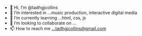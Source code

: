 - 👋 Hi, I’m @tadhgjcollins
- 👀 I’m interested in ...music production, interactive digital media
- 🌱 I’m currently learning ...html, css, js
- 💞️ I’m looking to collaborate on ...
- 📫 How to reach me ...tadhgjcollins@gmail.com

<!---
tadhgjcollins/tadhgjcollins is a ✨ special ✨ repository because its `README.md` (this file) appears on your GitHub profile.
You can click the Preview link to take a look at your changes.
--->
